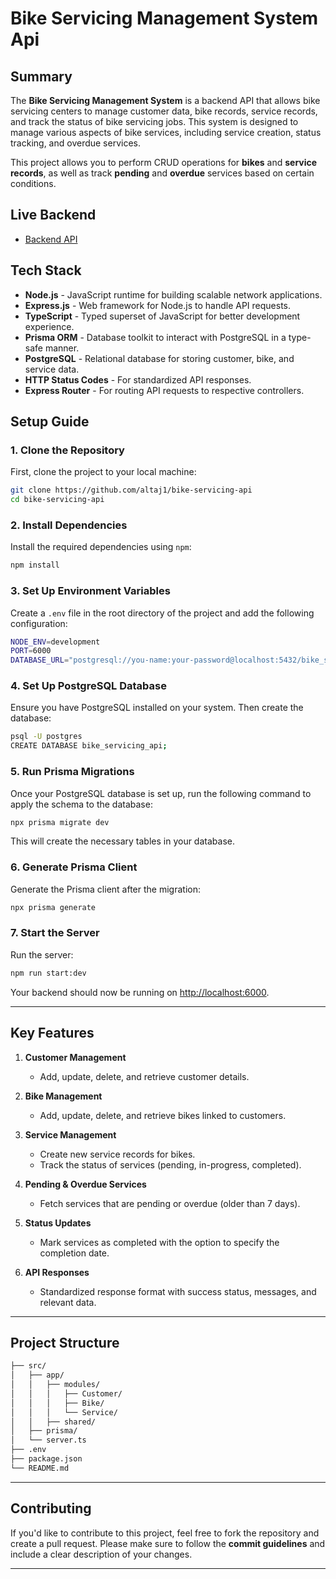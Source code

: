 # **Bike Servicing Management System Api**

## **Summary**

The **Bike Servicing Management System** is a backend API that allows bike servicing centers to manage customer data, bike records, service records, and track the status of bike servicing jobs. This system is designed to manage various aspects of bike services, including service creation, status tracking, and overdue services.

This project allows you to perform CRUD operations for **bikes** and **service records**, as well as track **pending** and **overdue** services based on certain conditions.

## **Live Backend**

- [Backend API ](https://bike-api-liard.vercel.app)

## **Tech Stack**

- **Node.js** - JavaScript runtime for building scalable network applications.
- **Express.js** - Web framework for Node.js to handle API requests.
- **TypeScript** - Typed superset of JavaScript for better development experience.
- **Prisma ORM** - Database toolkit to interact with PostgreSQL in a type-safe manner.
- **PostgreSQL** - Relational database for storing customer, bike, and service data.
- **HTTP Status Codes** - For standardized API responses.
- **Express Router** - For routing API requests to respective controllers.

## **Setup Guide**

### 1. Clone the Repository

First, clone the project to your local machine:

```bash
git clone https://github.com/altaj1/bike-servicing-api
cd bike-servicing-api
```

### 2. Install Dependencies

Install the required dependencies using `npm`:

```bash
npm install
```

### 3. Set Up Environment Variables

Create a `.env` file in the root directory of the project and add the following configuration:

```bash
NODE_ENV=development
PORT=6000
DATABASE_URL="postgresql://you-name:your-password@localhost:5432/bike_servicing_api?schema=public"
```

### 4. Set Up PostgreSQL Database

Ensure you have PostgreSQL installed on your system. Then create the database:

```bash
psql -U postgres
CREATE DATABASE bike_servicing_api;
```

### 5. Run Prisma Migrations

Once your PostgreSQL database is set up, run the following command to apply the schema to the database:

```bash
npx prisma migrate dev
```

This will create the necessary tables in your database.

### 6. Generate Prisma Client

Generate the Prisma client after the migration:

```bash
npx prisma generate
```

### 7. Start the Server

Run the server:

```bash
npm run start:dev
```

Your backend should now be running on [http://localhost:6000](http://localhost:6000).

---

## **Key Features**

1. **Customer Management**
   - Add, update, delete, and retrieve customer details.
2. **Bike Management**

   - Add, update, delete, and retrieve bikes linked to customers.

3. **Service Management**

   - Create new service records for bikes.
   - Track the status of services (pending, in-progress, completed).

4. **Pending & Overdue Services**

   - Fetch services that are pending or overdue (older than 7 days).

5. **Status Updates**

   - Mark services as completed with the option to specify the completion date.

6. **API Responses**
   - Standardized response format with success status, messages, and relevant data.

---

## **Project Structure**

```bash
├── src/
│   ├── app/
│   │   ├── modules/
│   │   │   ├── Customer/
│   │   │   ├── Bike/
│   │   │   └── Service/
│   │   ├── shared/
│   ├── prisma/
│   └── server.ts
├── .env
├── package.json
└── README.md
```

---

## **Contributing**

If you'd like to contribute to this project, feel free to fork the repository and create a pull request. Please make sure to follow the **commit guidelines** and include a clear description of your changes.

---
